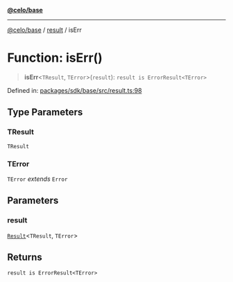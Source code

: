 [**@celo/base**](../../README.md)

***

[@celo/base](../../README.md) / [result](../README.md) / isErr

# Function: isErr()

> **isErr**\<`TResult`, `TError`\>(`result`): `result is ErrorResult<TError>`

Defined in: [packages/sdk/base/src/result.ts:98](https://github.com/celo-org/developer-tooling/blob/master/packages/sdk/base/src/result.ts#L98)

## Type Parameters

### TResult

`TResult`

### TError

`TError` *extends* `Error`

## Parameters

### result

[`Result`](../type-aliases/Result.md)\<`TResult`, `TError`\>

## Returns

`result is ErrorResult<TError>`
